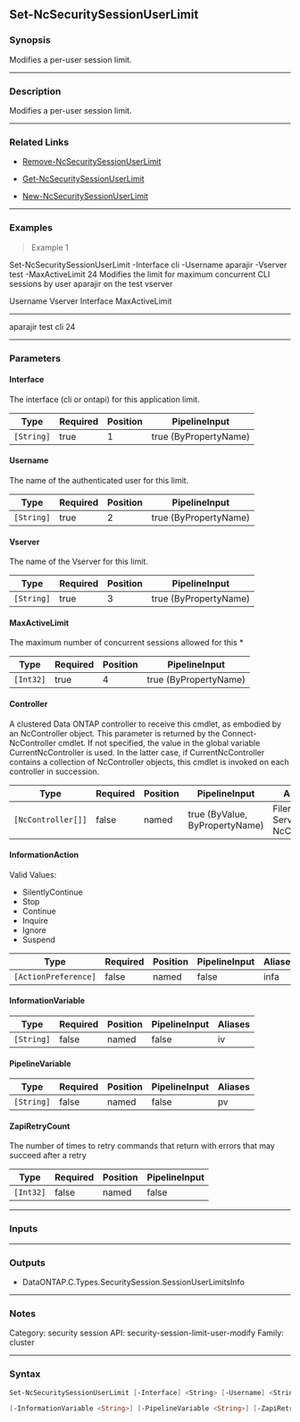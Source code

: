 Set-NcSecuritySessionUserLimit
------------------------------

### Synopsis
Modifies a per-user session limit.

---

### Description

Modifies a per-user session limit.

---

### Related Links
* [Remove-NcSecuritySessionUserLimit](Remove-NcSecuritySessionUserLimit)

* [Get-NcSecuritySessionUserLimit](Get-NcSecuritySessionUserLimit)

* [New-NcSecuritySessionUserLimit](New-NcSecuritySessionUserLimit)

---

### Examples
> Example 1

Set-NcSecuritySessionUserLimit -Interface cli -Username aparajir -Vserver test -MaxActiveLimit 24
Modifies the limit for maximum concurrent CLI sessions by user aparajir on the test vserver

Username                             Vserver                        Interface                            MaxActiveLimit
--------                             -------                        ---------                            --------------
aparajir                             test                           cli                                              24

---

### Parameters
#### **Interface**
The interface (cli or ontapi) for this application limit.

|Type      |Required|Position|PipelineInput        |
|----------|--------|--------|---------------------|
|`[String]`|true    |1       |true (ByPropertyName)|

#### **Username**
The name of the authenticated user for this limit.

|Type      |Required|Position|PipelineInput        |
|----------|--------|--------|---------------------|
|`[String]`|true    |2       |true (ByPropertyName)|

#### **Vserver**
The name of the Vserver for this limit.

|Type      |Required|Position|PipelineInput        |
|----------|--------|--------|---------------------|
|`[String]`|true    |3       |true (ByPropertyName)|

#### **MaxActiveLimit**
The maximum number of concurrent sessions allowed for this *

|Type     |Required|Position|PipelineInput        |
|---------|--------|--------|---------------------|
|`[Int32]`|true    |4       |true (ByPropertyName)|

#### **Controller**
A clustered Data ONTAP controller to receive this cmdlet, as embodied by an NcController object.  This parameter is returned by the Connect-NcController cmdlet.  If not specified, the value in the global variable CurrentNcController is used.  In the latter case, if CurrentNcController contains a collection of NcController objects, this cmdlet is invoked on each controller in succession.

|Type              |Required|Position|PipelineInput                 |Aliases                          |
|------------------|--------|--------|------------------------------|---------------------------------|
|`[NcController[]]`|false   |named   |true (ByValue, ByPropertyName)|Filer<br/>Server<br/>NcController|

#### **InformationAction**

Valid Values:

* SilentlyContinue
* Stop
* Continue
* Inquire
* Ignore
* Suspend

|Type                |Required|Position|PipelineInput|Aliases|
|--------------------|--------|--------|-------------|-------|
|`[ActionPreference]`|false   |named   |false        |infa   |

#### **InformationVariable**

|Type      |Required|Position|PipelineInput|Aliases|
|----------|--------|--------|-------------|-------|
|`[String]`|false   |named   |false        |iv     |

#### **PipelineVariable**

|Type      |Required|Position|PipelineInput|Aliases|
|----------|--------|--------|-------------|-------|
|`[String]`|false   |named   |false        |pv     |

#### **ZapiRetryCount**
The number of times to retry commands that return with errors that may succeed after a retry

|Type     |Required|Position|PipelineInput|
|---------|--------|--------|-------------|
|`[Int32]`|false   |named   |false        |

---

### Inputs

---

### Outputs
* DataONTAP.C.Types.SecuritySession.SessionUserLimitsInfo

---

### Notes
Category: security session
API: security-session-limit-user-modify
Family: cluster

---

### Syntax
```PowerShell
Set-NcSecuritySessionUserLimit [-Interface] <String> [-Username] <String> [-Vserver] <String> [-MaxActiveLimit] <Int32> [-Controller <NcController[]>] [-InformationAction <ActionPreference>] 
```
```PowerShell
[-InformationVariable <String>] [-PipelineVariable <String>] [-ZapiRetryCount <Int32>] [<CommonParameters>]
```
